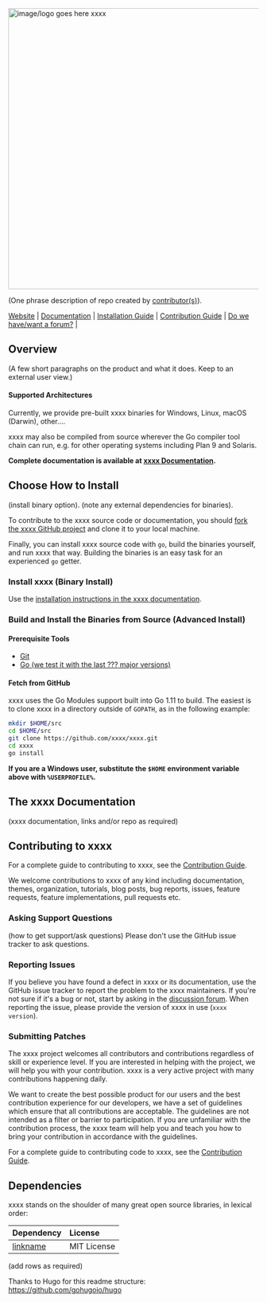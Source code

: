 <img src="https://xxxxlogoLinkGoesHere" alt="image/logo goes here xxxx" width="565">

(One phrase description of repo created by [contributor(s)](https://links)).

[Website](https://xxxxwebsiteifany) |
[Documentation](https://xxxxlinktodoco) |
[Installation Guide](https://xxxxinstallguideinthisrepo) |
[Contribution Guide](CONTRIBUTING.md) |
[Do we have/want a forum?](https://nsipproductforum) |

## Overview

(A few short paragraphs on the product and what it does. Keep to an external user view.)

#### Supported Architectures

Currently, we provide pre-built xxxx binaries for Windows, Linux, macOS (Darwin), other....

xxxx may also be compiled from source wherever the Go compiler tool chain can run, e.g. for other operating systems including Plan 9 and Solaris.

**Complete documentation is available at [xxxx Documentation](https://xxxx/getting-started/).**

## Choose How to Install
(install binary option).
(note any external dependencies for binaries).

To contribute to the xxxx source code or documentation, you should [fork the xxxx GitHub project](https://github.com/NSIP/xxxx#fork-destination-box) and clone it to your local machine.

Finally, you can install xxxx source code with `go`, build the binaries yourself, and run xxxx that way.
Building the binaries is an easy task for an experienced `go` getter.

### Install xxxx (Binary Install)

Use the [installation instructions in the xxxx documentation](https://xxxx/getting-started/installing/).

### Build and Install the Binaries from Source (Advanced Install)

#### Prerequisite Tools

* [Git](https://git-scm.com/)
* [Go (we test it with the last ??? major versions)](https://golang.org/dl/)

#### Fetch from GitHub

xxxx uses the Go Modules support built into Go 1.11 to build. The easiest is to clone xxxx in a directory outside of `GOPATH`, as in the following example:

```bash
mkdir $HOME/src
cd $HOME/src
git clone https://github.com/xxxx/xxxx.git
cd xxxx
go install
```

**If you are a Windows user, substitute the `$HOME` environment variable above with `%USERPROFILE%`.**


## The xxxx Documentation

(xxxx documentation, links and/or repo as required)

## Contributing to xxxx

For a complete guide to contributing to xxxx, see the [Contribution Guide](CONTRIBUTING.md).

We welcome contributions to xxxx of any kind including documentation, themes,
organization, tutorials, blog posts, bug reports, issues, feature requests,
feature implementations, pull requests etc.

### Asking Support Questions

(how to get support/ask questions)
Please don't use the GitHub issue tracker to ask questions.

### Reporting Issues

If you believe you have found a defect in xxxx or its documentation, use
the GitHub issue tracker to report the problem to the xxxx maintainers.
If you're not sure if it's a bug or not, start by asking in the [discussion forum](https://discourse.goxxxx.io).
When reporting the issue, please provide the version of xxxx in use (`xxxx version`).

### Submitting Patches

The xxxx project welcomes all contributors and contributions regardless of skill or experience level.
If you are interested in helping with the project, we will help you with your contribution.
xxxx is a very active project with many contributions happening daily.

We want to create the best possible product for our users and the best contribution experience for our developers,
we have a set of guidelines which ensure that all contributions are acceptable.
The guidelines are not intended as a filter or barrier to participation.
If you are unfamiliar with the contribution process, the xxxx team will help you and teach you how to bring your contribution in accordance with the guidelines.

For a complete guide to contributing code to xxxx, see the [Contribution Guide](CONTRIBUTING.md).

[Go]: https://golang.org/
[xxxx Documentation]: https://goxxxx.io/overview/introduction/

## Dependencies

xxxx stands on the shoulder of many great open source libraries, in lexical order:

 | Dependency  | License |
 | :------------- | :------------- |
 | [linkname](https://librarylink) | MIT License |
 (add rows as required)
 
 Thanks to Hugo for this readme structure: https://github.com/gohugoio/hugo

